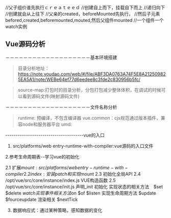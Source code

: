 //父子组价谁先执行ｃｒｅａｔｅｅｄ
//创建自上而下，挂载自下而上
//递归向下
//创建就会从上往下
//父亲的created，beforeMounted先执行，
//然后子元素befored,created,beforemounted,mouted,然后父组件mounted
//一个组件一个watch实例


## Vue源码分析

－－－－－－－－－－－－－－－－－－－基本环境搭建
> 目录分析地址：
https://note.youdao.com/web/#/file/ABF3DA0763A74F5E8A212509825EA5A1/note/WEBe64ef77d6eedee8c3fde2c830956b5fc/

> source-map:打包时的目录分析，分包打包减少整体体积，在调试的时候可以看到源码文件(映射源码文件)


－－－－－－－－－－－－－－－－－－－文件名称分析
> runtime: 预编译，不包含编译器
> vue.common：cjs规范通过版本插件，兼容node和服务器平台
> umd:
> 
> 

--------------------------------------vue的入口

1. src/platforms/web entry-runtime-with-compiler:vue源码的入口文件

2.参考生命周期表--学习vue的初始化

2.1 扩展$mount: src/platforms/web entry-runtime-with-compiler
2.2 index:安装patch和实现$mount
2.3 初始化全局API
2.4 /opt/vue/src/core/instance/index.js  VUE构造函数
2.5 /opt/vue/src/core/instance/init.js
声明_init 初始化
实现状态的相关方法　$set $delete $watch
实现事件相关方法　$on $of $listen
实现生命周期方法 $update $fourceupdate
渲染相关 $nextTick

3. 数据响应式：通过某种策略，感知数据的变化

